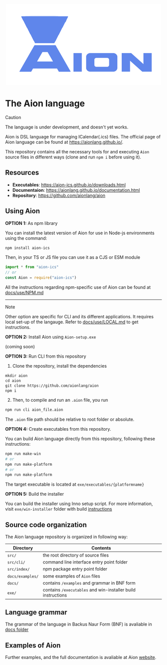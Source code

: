 <div align="center">
<img src="docs/img/huge_logo.png" alt="Logo">
</div>

# The Aion language

> [!CAUTION]
> The language is under development, and doesn't yet works.


Aion is DSL language for managing ICalendar(.ics) files. The official page of Aion language can be found at https://aionlang.github.io/. 

This repository contains all the necessary tools for and executing `Aion` source files in different ways (clone and run `npm i` before using it).


## Resources

- **Executables**: https://aion-ics.github.io/downloads.html
- **Documentaion**: https://aionlang.github.io/documentation.html 
- **Repository**: https://github.com/aionlang/aion
## Using Aion

**OPTION 1:** As npm library

You can install the latest version of Aion for use in Node-js environments using the command:

```bash
npm install aion-ics
```

Then, in your TS or JS file you can use it as a CJS or ESM module

```typescript
import * from "aion-ics"
// or
const Aion = require("aion-ics")
```


All the instructions regarding npm-specific use of Aion can be found at [docs/use/NPM.md](docs/use/NPM.md)

---

> [!NOTE]  
> Other option are specific for CLI and its different applications. It requires local set-up of the langauge. Refer to [docs/use/LOCAL.md](docs/use/LOCAL.md) to get instructions.

**OPTION 2:** Install Aion using `Aion-setup.exe`

(coming soon) 


**OPTION 3:** Run CLI from this repository

1) Clone the repository, install the dependencies

```bashbash
mkdir aion
cd aion
git clone https://github.com/aionlang/aion
npm i
```

2) Then, to compile and run an `.aion` file, you run

```bash
npm run cli aion_file.aion
```

The `.aion` file path should be relative to root folder or absolute. 

**OPTION 4:** Create executables from this repository. 

You can build Aion language directly from this repository, following these instructions:

```bash
npm run make-win
# or
npm run make-platform
# or
npm run make-platform
```

The target executable is located at `exe/executables/{platformname}`

**OPTION 5:** Build the installer

You can build the installer using Inno setup script. For more information, visit `exe/win-installer` folder with build [instructions](exe/win-installer/README.md)


## Source code organization

The Aion language repository is organized in following way:


| Directory         | Contents                                                           |
| -                 | -                                                                  |
| `src/`           | the root directory of source files |
| `src/cli/`            | command line interface entry point folder                       |
| `src/index/`        | npm package entry point folder                                          |
| `docs/examples/`        | some examples of `Aion` files                                      |
| `docs/`            | contains `/examples` and grammar in BNF form                                             |
| `exe/`            | contains `/executables` and win-installer build instructions                                            |




## Language grammar

The grammar of the language in Backus Naur Form (BNF) is avaliable in [docs folder](docs/grammar_BNF.md)

## Examples of Aion 

Further examples, and the full documentation is avaliable at Aion [website](https://aion-ics.github.io/). 
